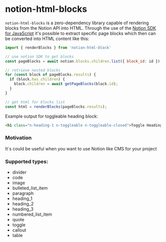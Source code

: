 # notion-html-blocks

`notion-html-blocks` is a zero-dependency library capable of rendering blocks from the Notion API into HTML.
Through the use of the [Notion SDK for JavaScript](https://github.com/makenotion/notion-sdk-js) it's possible to
extract specific page blocks which then can be converted into HTML content like this:

```javascript
import { renderBlocks } from 'notion-html-block'

// use notion SDK to get blocks
const pageBlocks = await notion.blocks.children.list({ block_id: id });

// retrieve nested blocks
for (const block of pageBlocks.results) {
  if (block.has_children) {
    block.children = await getPageBlocks(block.id);
  }
}

// get html for blocks list
const html = renderBlocks(pageBlocks.results);
```

Example output for toggleable heading block:

```html
<h1 class="n-heading-1 n-toggleable n-toggleable-closed">Toggle Heading</h1>
```

### Motivation
It`s  could be useful when you want to use Notion like CMS for your project

### Supported types:
* divider
* code
* image
* bulleted_list_item
* paragraph
* heading_1
* heading_2
* heading_3
* numbered_list_item
* quote
* toggle
* callout
* table

